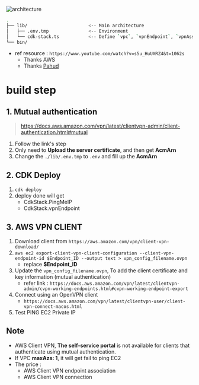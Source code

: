 ![architecture](https://docs.aws.amazon.com/vpn/latest/clientvpn-admin/images/architecture.png)

```bash
.
├── lib/                       <-- Main architecture
│   ├── .env.tmp               <-- Environment
│   └── cdk-stack.ts           <-- Define `vpc`, `vpnEndpoint`, `vpnAssociation`, `vpnAuthorization`, `EC2 instance`
└── bin/                       
```

- ref resource : `https://www.youtube.com/watch?v=s5u_HuUXRZ4&t=1062s`
    - Thanks AWS
    - Thanks [Pahud](https://github.com/pahud)

# build step
## 1. Mutual authentication
> https://docs.aws.amazon.com/vpn/latest/clientvpn-admin/client-authentication.html#mutual

1. Follow the link's step
2. Only need to **Upload the server certificate**, and then get **AcmArn**
3. Change the `./lib/.env.tmp` to `.env` and fill up the **AcmArn**

## 2. CDK Deploy
1. `cdk deploy`
2. deploy done will get 
    - CdkStack.PingMeIP
    - CdkStack.vpnEndpoint

## 3. AWS VPN CLIENT
1. Download client from `https://aws.amazon.com/vpn/client-vpn-download/`
2. `aws ec2 export-client-vpn-client-configuration --client-vpn-endpoint-id $Endpoint_ID --output text > vpn_config_filename.ovpn`
    - replace **$Endpoint_ID**
3. Update the `vpn_config_filename.ovpn`, To add the client certificate and key information (mutual authentication)
    - refer link : `https://docs.aws.amazon.com/vpn/latest/clientvpn-admin/cvpn-working-endpoints.html#cvpn-working-endpoint-export`
4. Connect using an OpenVPN client
    - `https://docs.aws.amazon.com/vpn/latest/clientvpn-user/client-vpn-connect-macos.html`
5. Test PING EC2 Private IP

## Note
- AWS Client VPN, **The self-service portal** is not available for clients that authenticate using mutual authentication.
- If VPC **maxAzs: 1**, it will get fail to ping EC2
- The price : 
    - AWS Client VPN endpoint association
    - AWS Client VPN connection